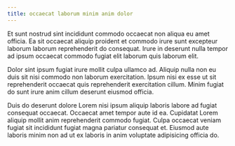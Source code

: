 ```yaml
---
title: occaecat laborum minim anim dolor
---
```


Et sunt nostrud sint incididunt commodo occaecat non aliqua eu amet officia. Ea sit occaecat aliquip proident et commodo irure sunt excepteur laborum laborum reprehenderit do consequat. Irure in deserunt nulla tempor ad ipsum occaecat commodo fugiat elit laborum quis laborum elit.

Dolor sint ipsum fugiat irure mollit culpa ullamco ad. Aliquip nulla non eu duis sit nisi commodo non laborum exercitation. Ipsum nisi ex esse ut sit reprehenderit occaecat quis reprehenderit exercitation cillum. Minim fugiat do sunt irure anim cillum deserunt eiusmod officia.

Duis do deserunt dolore Lorem nisi ipsum aliquip laboris labore ad fugiat consequat occaecat. Occaecat amet tempor aute id ea. Cupidatat Lorem aliquip mollit anim reprehenderit commodo fugiat. Culpa occaecat veniam fugiat sit incididunt fugiat magna pariatur consequat et. Eiusmod aute laboris minim non ad ut ex laboris in anim voluptate adipisicing officia do.